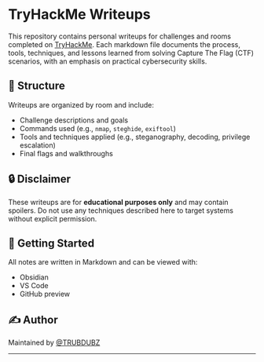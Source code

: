 # TryHackMe Writeups

This repository contains personal writeups for challenges and rooms completed on [TryHackMe](https://tryhackme.com/). Each markdown file documents the process, tools, techniques, and lessons learned from solving Capture The Flag (CTF) scenarios, with an emphasis on practical cybersecurity skills.

## 📁 Structure

Writeups are organized by room and include:

- Challenge descriptions and goals
- Commands used (e.g., `nmap`, `steghide`, `exiftool`)
- Tools and techniques applied (e.g., steganography, decoding, privilege escalation)
- Final flags and walkthroughs

## 🔒 Disclaimer

These writeups are for **educational purposes only** and may contain spoilers. Do not use any techniques described here to target systems without explicit permission.

## 🚀 Getting Started

All notes are written in Markdown and can be viewed with:
- Obsidian
- VS Code
- GitHub preview

## ✍️ Author

Maintained by [@TRUBDUBZ](https://github.com/TRUBDUBZ)

---


